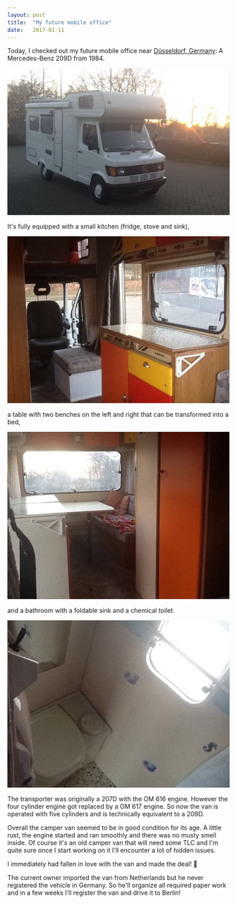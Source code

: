 ```yaml
---
layout: post
title:  "My future mobile office"
date:   2017-01-11
---
```


Today, I checked out my future mobile office near [Düsseldorf, Germany](https://www.google.com/maps/place/D%C3%BCsseldorf,+Germany/@51.2385861,6.6742667,11z): A Mercedes-Benz 209D from 1984.

![Mercedes-Benz 209D camper van](/assets/images/IMG_6432.JPG)

It's fully equipped with a small kitchen (fridge, stove and sink),

![kitchen in the camper van](/assets/images/IMG_6442.JPG)

a table with two benches on the left and right that can be transformed into a bed,

![table in the back of the camper van](/assets/images/IMG_6443.JPG)

and a bathroom with a foldable sink and a chemical toilet.

![bathroom in the camper van](/assets/images/IMG_6444.JPG)

The transporter was originally a 207D with the OM 616 engine. However the four cylinder engine got replaced by a OM 617 engine. So now the van is operated with five cylinders and is technically equivalent to a 209D.

Overall the camper van seemed to be in good condition for its age. A little rust, the engine started and ran smoothly and there was no musty smell inside. Of course it's an old camper van that will need some TLC and I'm quite sure once I start working on it I'll encounter a lot of hidden issues.

I immediately had fallen in love with the van and made the deal! :tada:

The current owner imported the van from Netherlands but he never registered the vehicle in Germany. So he'll organize all required paper work and in a few weeks I'll register the van and drive it to Berlin!
